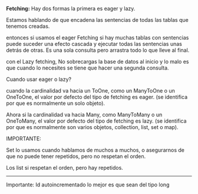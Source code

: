 


**Fetching:** Hay dos formas la primera es eager  y lazy. 


Estamos hablando de que encadena las sentencias de todas las tablas que tenemos creadas.

entonces si usamos el eager Fetching si hay muchas tablas con sentencias puede suceder una efecto cascada y ejecutar todas las sentencias unas detrás de otras. Es una sola consulta pero arrastra todo lo que lleve al final.

con el Lazy fetching, No sobrecargas la base de datos al inicio y lo malo es que cuando lo necesites se tiene que hacer una segunda consulta.

Cuando usar eager o lazy?

cuando  la cardinalidad va hacia un ToOne, como un ManyToOne o un OneToOne, el valor por defecto del tipo de fetching es eager. (se identifica por que es normalmente un solo objeto).

Ahora si la cardinalidad va hacia Many, como ManyToMany o un OneToMany, el valor por defecto del tipo de fetching es lazy. (se identifica por que es normalmente son varios objetos, collection, list, set o map).


IMPORTANTE:

Set lo usamos cuando hablamos de muchos a muchos, o asegurarnos de que no puede tener repetidos, pero no respetan el orden.

Los list si respetan el orden, pero hay repetidos.


---------------------------------------------------------------------

Importante: Id autoincrementado lo mejor es que sean del tipo long